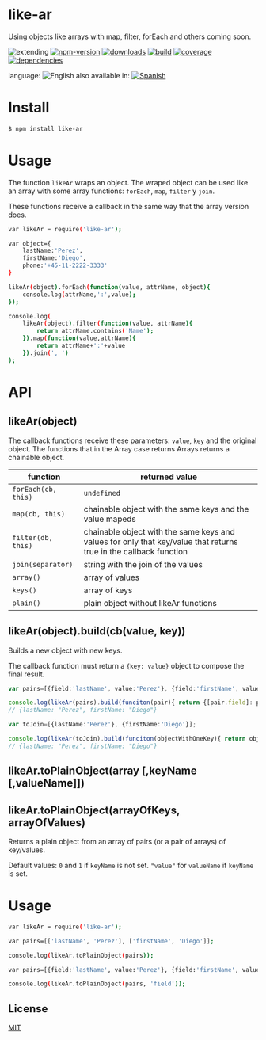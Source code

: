 # like-ar
Using objects like arrays with map, filter, forEach and others coming soon.


![extending](https://img.shields.io/badge/stability-extending-orange.svg)
[![npm-version](https://img.shields.io/npm/v/like-ar.svg)](https://npmjs.org/package/like-ar)
[![downloads](https://img.shields.io/npm/dm/like-ar.svg)](https://npmjs.org/package/like-ar)
[![build](https://img.shields.io/travis/codenautas/like-ar/master.svg)](https://travis-ci.org/codenautas/like-ar)
[![coverage](https://img.shields.io/coveralls/codenautas/like-ar/master.svg)](https://coveralls.io/r/codenautas/like-ar)
[![dependencies](https://img.shields.io/david/codenautas/like-ar.svg)](https://david-dm.org/codenautas/like-ar)



language: ![English](https://raw.githubusercontent.com/codenautas/multilang/master/img/lang-en.png)
also available in:
[![Spanish](https://raw.githubusercontent.com/codenautas/multilang/master/img/lang-es.png)](LEEME.md)

# Install
```sh
$ npm install like-ar
```

# Usage

The function `likeAr` wraps an object. The wraped object can be used like an array
with some array functions: `forEach`, `map`, `filter` y `join`.

These functions receive a callback in the same way that the array version does.

```sh
var likeAr = require('like-ar');

var object={
    lastName:'Perez',
    firstName:'Diego',
    phone:'+45-11-2222-3333'
}

likeAr(object).forEach(function(value, attrName, object){
    console.log(attrName,':',value);
});

console.log(
    likeAr(object).filter(function(value, attrName){
        return attrName.contains('Name');
    }).map(function(value,attrName){
        return attrName+':'+value
    }).join(', ')
);

```

# API

## likeAr(object)
The callback functions receive these parameters: `value`, `key` and the original object.
The functions that in the Array case returns Arrays returns a chainable object.

function            | returned value
--------------------|--------------------
`forEach(cb, this)` | `undefined`
`map(cb, this)`     | chainable object with the same keys and the value mapeds
`filter(db, this)`  | chainable object with the same keys and values for only that key/value that returns true in the callback function
`join(separator)`   | string with the join of the values
`array()`           | array of values
`keys()`            | array of keys
`plain()`           | plain object without likeAr functions


## likeAr(object).build(cb(value, key))
Builds a new object with new keys.

The callback function must return a `{key: value}` object to compose the final result.

```ts
var pairs=[{field:'lastName', value:'Perez'}, {field:'firstName', value:'Diego'}];

console.log(likeAr(pairs).build(funciton(pair){ return {[pair.field]: pair.value}; ));
// {lastName: "Perez", firstName: "Diego"}

var toJoin=[{lastName:'Perez'}, {firstName:'Diego'}];

console.log(likeAr(toJoin).build(funciton(objectWithOneKey){ return objectWithOneKey; ));
// {lastName: "Perez", firstName: "Diego"}

```


## likeAr.toPlainObject(array [,keyName [,valueName]])
## likeAr.toPlainObject(arrayOfKeys, arrayOfValues)

Returns a plain object from an array of pairs (or a pair of arrays) of key/values.

Default values: `0` and `1` if `keyName` is not set. `"value"` for `valueName` if `keyName` is set.

# Usage

```sh
var likeAr = require('like-ar');

var pairs=[['lastName', 'Perez'], ['firstName', 'Diego']];

console.log(likeAr.toPlainObject(pairs));

var pairs=[{field:'lastName', value:'Perez'}, {field:'firstName', value:'Diego'}];

console.log(likeAr.toPlainObject(pairs, 'field'));
```

## License

[MIT](LICENSE)

